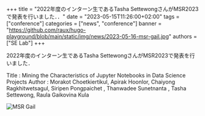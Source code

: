 +++
title = "2022年度のインターン生であるTasha SettewongさんがMSR2023で発表を行いました．．"
date = "2023-05-15T11:26:00+02:00"
tags = ["conference"]
categories = ["news", "conference"]
banner = "https://github.com/raux/hugo-playground/blob/main/static/img/news/2023-05-16-msr-gail.jpg"
authors = ["SE Lab"]
+++

2022年度のインターン生であるTasha SettewongさんがMSR2023で発表を行いました．

Title : Mining the Characteristics of Jupyter Notebooks in Data Science Projects
Author : Morakot Choetkiertikul, Apirak Hoonlor, Chaiyong Ragkhitwetsagul, Siripen Pongpaichet , Thanwadee Sunetnanta , Tasha Settewong, Raula Gaikovina Kula

![MSR Gail](https://github.com/raux/hugo-playground/blob/main/static/img/news/2023-05-16-msr-gail.jpg)
